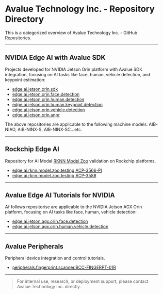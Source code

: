 # Avalue Technology Inc. - Repository Directory

This is a categorized overview of Avalue Technology Inc. - GitHub Repositories.

---

## NVIDIA Edge AI with Avalue SDK

Projects developed for NVIDIA Jetson Orin platform with Avalue SDK integration, focusing on AI tasks like face, human, vehicle detection, and keypoint estimation:

- [edge.ai.jetson.orin.sdk](https://github.com/Avalue-Technology/edge.ai.jetson.orin.sdk)  
- [edge.ai.jetson.orin.face.detection](https://github.com/Avalue-Technology/edge.ai.jetson.orin.face.detection)  
- [edge.ai.jetson.orin.human.detection](https://github.com/Avalue-Technology/edge.ai.jetson.orin.human.detection)  
- [edge.ai.jetson.orin.human.keypoint.detection](https://github.com/Avalue-Technology/edge.ai.jetson.orin.human.keypoint.detection)  
- [edge.ai.jetson.orin.vehicle.detection](https://github.com/Avalue-Technology/edge.ai.jetson.orin.vehicle.detection)  
- [edge.ai.jetson.orin.anpr](https://github.com/Avalue-Technology/edge.ai.jetson.orin.anpr)  

The above repositories are applicable to the following machine models: AIB-NIAO, AIB-NINX-S, AIB-NINX-SC...etc.

---

## Rockchip Edge AI

Repository for AI Model [RKNN Model Zoo](https://github.com/airockchip/rknn_model_zoo) validation on Rockchip platforms.

- [edge.ai.rknn.model.zoo.testing.ACP-3566-PI](https://github.com/Avalue-Technology/edge.ai.rknn.model.zoo.testing.ACP-3566-PI)
- [edge.ai.rknn.model.zoo.testing.ACP-3588](https://github.com/Avalue-Technology/edge.ai.rknn.model.zoo.testing.ACP-3588)

---

## Avalue Edge AI Tutorials for NVIDIA

Af follows repositorise are applicable to the NVIDIA Jetson AGX Orin platform, focusing on AI tasks like face, human, vehicle detection:

- [edge.ai.jetson.agx.orin.face.detection](https://github.com/Avalue-Technology/edge.ai.jetson.agx.orin.face.detection)  
- [edge.ai.jetson.agx.orin.human.vehicle.detection](https://github.com/Avalue-Technology/edge.ai.jetson.agx.orin.human.vehicle.detection)  

---

## Avalue Peripherals

Peripheral device integration and control tutorials.

- [peripherals.fingerprint.scanner.BCC-FINGERPT-01R](https://github.com/Avalue-Technology/peripherals.fingerprint.scanner.BCC-FINGERPT-01R)  

---

> For internal use, research, or deployment support, please contact Avalue Technology Inc. directly.
